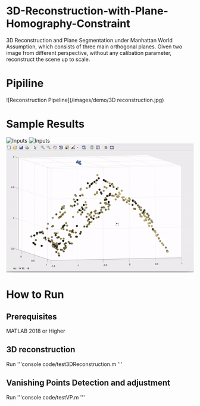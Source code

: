 # 3D-Reconstruction-with-Plane-Homography-Constraint
3D Reconstruction and Plane Segmentation under Manhattan World Assumption, which consists of three main orthogonal planes.
Given two image from different perspective, without any calibation parameter, reconstruct the scene up to scale.

# Pipiline
![Reconstruction Pipeline](/images/demo/3D reconstruction.jpg)

# Sample Results
![Inputs](/images/inputs/1_001.jpg)
![Inputs](/images/inputs/1_002.jpg)
![Reconstruction Results](/images/demo/demo.gif)

# How to Run
## Prerequisites
MATLAB 2018 or Higher
## 3D reconstruction
Run
'''console
   code/test3DReconstruction.m
'''
## Vanishing Points Detection and adjustment
Run
'''console
   code/testVP.m
'''
